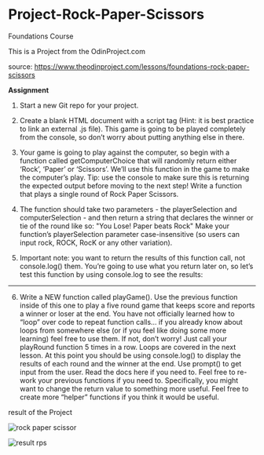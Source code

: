 # Project-Rock-Paper-Scissors
Foundations Course

This is a Project from the OdinProject.com

source: https://www.theodinproject.com/lessons/foundations-rock-paper-scissors

**Assignment** 

1) Start a new Git repo for your project.

2) Create a blank HTML document with a script tag (Hint: it is best practice to link an external .js file). This game is going to be played completely from the console,
so don’t worry about putting anything else in there.

3) Your game is going to play against the computer, so begin with a function called getComputerChoice that will randomly return either ‘Rock’, ‘Paper’ or ‘Scissors’.
We’ll use this function in the game to make the computer’s play. Tip: use the console to make sure this is returning the expected output before moving to the next step!
Write a function that plays a single round of Rock Paper Scissors.

4) The function should take two parameters - the playerSelection and computerSelection - and then return a string that declares the winner or tie of the round like so: "You Lose! Paper beats Rock"
Make your function’s playerSelection parameter case-insensitive (so users can input rock, ROCK, RocK or any other variation).

5) Important note: you want to return the results of this function call, not console.log() them. You’re going to use what you return later on, so let’s test this function by using console.log to see the results:

------------------------------------------------------------------------------------------------------------------------------
6) Write a NEW function called playGame(). Use the previous function inside of this one to play a five round game that keeps score and reports a winner or loser at the end.
You have not officially learned how to “loop” over code to repeat function calls… if you already know about loops from somewhere else (or if you feel like doing some more learning) feel free to use them. If not, don’t worry! Just call your playRound function 5 times in a row. Loops are covered in the next lesson.
At this point you should be using console.log() to display the results of each round and the winner at the end.
Use prompt() to get input from the user. Read the docs here if you need to.
Feel free to re-work your previous functions if you need to. Specifically, you might want to change the return value to something more useful.
Feel free to create more “helper” functions if you think it would be useful.

result of the Project 

![rock paper scissor ](https://github.com/RunTheLi/Project-Rock-Paper-Scissors/assets/157675387/e2da1960-6495-4d5f-bbfe-e5b00e316692)

![result  rps](https://github.com/RunTheLi/Project-Rock-Paper-Scissors/assets/157675387/027c3fa6-4f90-4bc1-b278-5c8d83bec5d6)
